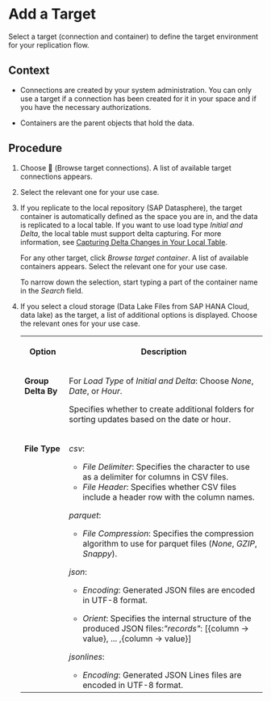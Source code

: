 <!-- loioab490fb4d083442197e2ba3b92079734 -->

<link rel="stylesheet" type="text/css" href="../css/sap-icons.css"/>

# Add a Target

Select a target \(connection and container\) to define the target environment for your replication flow.



<a name="loioab490fb4d083442197e2ba3b92079734__context_rr5_54f_vvb"/>

## Context

-   Connections are created by your system administration. You can only use a target if a connection has been created for it in your space and if you have the necessary authorizations.

-   Containers are the parent objects that hold the data.




## Procedure

1.  Choose <span class="FPA-icons"></span> \(Browse target connections\). A list of available target connections appears.

2.  Select the relevant one for your use case.

3.  If you replicate to the local repository \(SAP Datasphere\), the target container is automatically defined as the space you are in, and the data is replicated to a local table. If you want to use load type *Initial and Delta*, the local table must support delta capturing. For more information, see [Capturing Delta Changes in Your Local Table](capturing-delta-changes-in-your-local-table-154bdff.md).

    For any other target, click *Browse target container*. A list of available containers appears. Select the relevant one for your use case.

    To narrow down the selection, start typing a part of the container name in the *Search* field.

4.  If you select a cloud storage \(Data Lake Files from SAP HANA Cloud, data lake\) as the target, a list of additional options is displayed. Choose the relevant ones for your use case.


    <table>
    <tr>
    <th valign="top">

    Option


    
    </th>
    <th valign="top">

    Description


    
    </th>
    </tr>
    <tr>
    <td valign="top">
    
    **Group Delta By**


    
    </td>
    <td valign="top">
    
    For *Load Type* of *Initial and Delta*: Choose *None*, *Date*, or *Hour*.

    Specifies whether to create additional folders for sorting updates based on the date or hour.


    
    </td>
    </tr>
    <tr>
    <td valign="top">
    
    **File Type**


    
    </td>
    <td valign="top">
    
    *csv*:

    -   *File Delimiter*: Specifies the character to use as a delimiter for columns in CSV files.
    -   *File Header*: Specifies whether CSV files include a header row with the column names.

    *parquet*:

    -   *File Compression*: Specifies the compression algorithm to use for parquet files \(*None*, *GZIP*, *Snappy*\).

    *json*:

    -   *Encoding*: Generated JSON files are encoded in UTF-8 format.

    -   *Orient*: Specifies the internal structure of the produced JSON files:*"records"*: \[\{column -\> value\}, ... ,\{column -\> value\}\]

    *jsonlines*:

    -   *Encoding*: Generated JSON Lines files are encoded in UTF-8 format.



    
    </td>
    </tr>
    </table>
    

